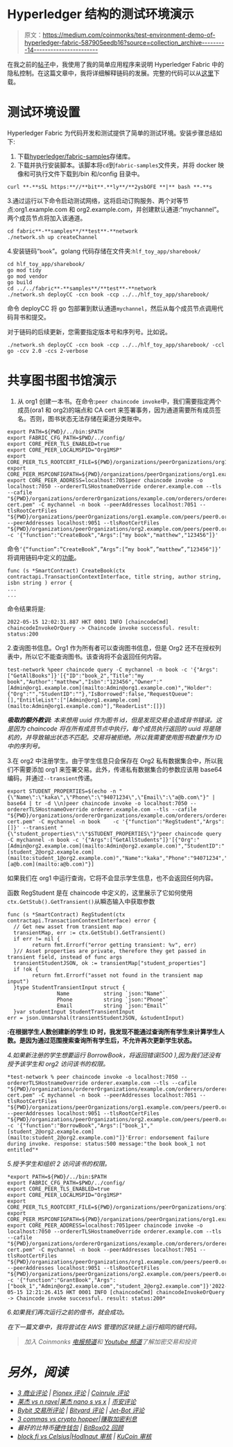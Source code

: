 # Hyperledger 结构的测试环境演示

> 原文：<https://medium.com/coinmonks/test-environment-demo-of-hyperledger-fabric-587905eedb16?source=collection_archive---------14----------------------->

在我之前的[帖子](https://iwasnothing.medium.com/hyperledger-fabric-privacy-illustration-1a275af403da)中，我使用了我的简单应用程序来说明 Hyperledger Fabric 中的隐私控制。在这篇文章中，我将详细解释链码的发展。完整的代码可以从[这里](https://github.com/iwasnothing/hlf_toy_app/blob/main/sharebook/sharebook.go)下载。

# 测试环境设置

Hyperledger Fabric 为代码开发和测试提供了简单的测试环境。安装步骤总结如下:

1.  下载[hyperledger/fabric-samples](https://github.com/hyperledger/fabric-samples)存储库。
2.  下载并执行安装脚本。该脚本将`cd`到`fabric-samples`文件夹，并将 docker 映像和可执行文件下载到/bin 和/config 目录中。

```
curl **-**sSL https:**//**bit**.**ly**/**2ysbOFE **|** bash **-**s
```

3.通过运行以下命令启动测试网络，这将启动订购服务、两个对等节点:org1.example.com 和 org2.example.com，并创建默认通道:“mychannel”。两个成员节点将加入该通道。

```
cd fabric**-**samples**/**test**-**network
./network.sh up createChannel
```

4.安装链码“`book`”。golang 代码存储在文件夹:`hlf_toy_app/sharebook/`

```
cd hlf_toy_app/sharebook/
go mod tidy
go mod vendor
go build
cd ../../fabric**-**samples**/**test**-**network
./network.sh deployCC -ccn book -ccp ../../hlf_toy_app/sharebook/
```

命令 deployCC 将 go 包部署到默认通道`mychannel`，然后从每个成员节点调用代码背书和提交。

对于链码的后续更新，您需要指定版本号和序列号。比如说。

```
./network.sh deployCC -ccn book -ccp ../../hlf_toy_app/sharebook/ -ccl go -ccv 2.0 -ccs 2-verbose
```

# 共享图书图书馆演示

1.  从 org1 创建一本书。在命令:`peer chaincode invoke`中，我们需要指定两个成员(ora1 和 org2)的端点和 CA cert 来签署事务，因为通道需要所有成员签名。否则，图书状态无法存储在渠道分类账中。

```
export PATH=${PWD}/../bin:$PATH
export FABRIC_CFG_PATH=$PWD/../config/
export CORE_PEER_TLS_ENABLED=true
export CORE_PEER_LOCALMSPID="Org1MSP"
export CORE_PEER_TLS_ROOTCERT_FILE=${PWD}/organizations/peerOrganizations/org1.example.com/peers/peer0.org1.example.com/tls/ca.crt
export CORE_PEER_MSPCONFIGPATH=${PWD}/organizations/peerOrganizations/org1.example.com/users/Admin@org1.example.com/msp
export CORE_PEER_ADDRESS=localhost:7051peer chaincode invoke -o localhost:7050 --ordererTLSHostnameOverride orderer.example.com --tls --cafile "${PWD}/organizations/ordererOrganizations/example.com/orderers/orderer.example.com/msp/tlscacerts/tlsca.example.com-cert.pem" -C mychannel -n book --peerAddresses localhost:7051 --tlsRootCertFiles "${PWD}/organizations/peerOrganizations/org1.example.com/peers/peer0.org1.example.com/tls/ca.crt" --peerAddresses localhost:9051 --tlsRootCertFiles "${PWD}/organizations/peerOrganizations/org2.example.com/peers/peer0.org2.example.com/tls/ca.crt" -c '{"function":"CreateBook","Args":["my book","matthew","123456"]}'
```

命令`‘{“function”:”CreateBook”,”Args”:[“my book”,”matthew”,”123456"]}’` 将调用链码中定义的[功能](https://github.com/iwasnothing/hlf_toy_app/blob/462b5adf8fe8df83b1e0cedc8a5409ca52e2d475/sharebook/sharebook.go#L144)。

```
func (s *SmartContract) CreateBook(ctx contractapi.TransactionContextInterface, title string, author string, isbn string ) error {
...
...
```

命令结果将是:

```
2022-05-15 12:02:31.887 HKT 0001 INFO [chaincodeCmd] chaincodeInvokeOrQuery -> Chaincode invoke successful. result: status:200
```

2.查询图书信息。Org1 作为所有者可以查询图书信息，但是 Org2 还不在授权列表中，所以它不能查询图书。该查询将不会返回任何内容。

```
test-network %peer chaincode query -C mychannel -n book -c '{"Args":["GetAllBooks"]}'[{"ID":"book_2","Title":"my book","Author":"matthew","Isbn":"123456","Owner":"[Admin@org1.example.com](mailto:Admin@org1.example.com)","Holder":{"Org":"","StudentID":""},"IsBorrowed":false,"RequestQueue":[],"EntitleList":["[Admin@org1.example.com](mailto:Admin@org1.example.com)"],"ReaderList":[]}]
```

***吸取的额外教训:*** *本来想用 uuid 作为图书 id，但是发现交易会造成背书错误。这是因为 chaincode 将在所有成员节点中执行，每个成员执行返回的 uuid 将是随机的，并导致输出状态不匹配。交易将被拒绝。所以我需要使用图书数量作为 ID 中的序列号。*

3.在 org2 中注册学生。由于学生信息只会保存在 Org2 私有数据集合中，所以我们不需要添加 org1 来签署交易。此外，传递私有数据集合的参数应该用 base64 编码，并通过`--transient`传递。

```
export STUDENT_PROPERTIES=$(echo -n "{\"Name\":\"kaka\",\"Phone\":\"94071234\",\"Email\":\"a@b.com\"}" | base64 | tr -d \\n)peer chaincode invoke -o localhost:7050 --ordererTLSHostnameOverride orderer.example.com --tls --cafile "${PWD}/organizations/ordererOrganizations/example.com/orderers/orderer.example.com/msp/tlscacerts/tlsca.example.com-cert.pem" -C mychannel -n book    -c '{"function":"RegStudent","Args":[]}' --transient "{\"student_properties\":\"$STUDENT_PROPERTIES\"}"peer chaincode query -C mychannel -n book -c '{"Args":["GetAllStudents"]}'[{"Org":"[Admin@org2.example.com](mailto:Admin@org2.example.com)","StudentID":"[student_2@org2.example.com](mailto:student_1@org2.example.com)","Name":"kaka","Phone":"94071234","Email":"[a@b.com](mailto:a@b.com)"}]
```

如果我们在 org1 中运行查询，它将不会显示学生信息，也不会返回任何内容。

函数 RegStudent 是在 chaincode 中定义的，这里展示了它如何使用`ctx.GetStub().GetTransient()`从瞬态输入中获取参数

```
func (s *SmartContract) RegStudent(ctx contractapi.TransactionContextInterface) error {
  // Get new asset from transient map
  transientMap, err := ctx.GetStub().GetTransient()
  if err != nil {
        return fmt.Errorf("error getting transient: %v", err)
  }// Asset properties are private, therefore they get passed in transient field, instead of func args
  transientStudentJSON, ok := transientMap["student_properties"]
  if !ok {
        return fmt.Errorf("asset not found in the transient map input")
  }type StudentTransientInput struct {
                Name           string `json:"Name"`
                Phone          string `json:"Phone"`
                Email          string `json:"Email"`
  }var studentInput StudentTransientInput
err = json.Unmarshal(transientStudentJSON, &studentInput)
```

**:在根据学生人数创建新的学生 ID 时，我发现不能通过查询所有学生来计算学生人数。是因为通过范围搜索查询所有学生后，不允许再次更新学生状态。**

*4.如果新注册的学生想要运行 BorrowBook，将返回错误(500 ),因为我们还没有授予该学生和 org2 访问该书的权限。*

```
*test-network % peer chaincode invoke -o localhost:7050 --ordererTLSHostnameOverride orderer.example.com --tls --cafile "${PWD}/organizations/ordererOrganizations/example.com/orderers/orderer.example.com/msp/tlscacerts/tlsca.example.com-cert.pem" -C mychannel -n book --peerAddresses localhost:7051 --tlsRootCertFiles "${PWD}/organizations/peerOrganizations/org1.example.com/peers/peer0.org1.example.com/tls/ca.crt" --peerAddresses localhost:9051 --tlsRootCertFiles "${PWD}/organizations/peerOrganizations/org2.example.com/peers/peer0.org2.example.com/tls/ca.crt" -c '{"function":"BorrowBook","Args":["book_1","[student_2@org2.example.com](mailto:student_2@org2.example.com)"]}'Error: endorsement failure during invoke. response: status:500 message:"the book book_1 not entitled"*
```

*5.授予学生和组织 2 访问该书的权限。*

```
*export PATH=${PWD}/../bin:$PATH
export FABRIC_CFG_PATH=$PWD/../config/
export CORE_PEER_TLS_ENABLED=true
export CORE_PEER_LOCALMSPID="Org1MSP"
export CORE_PEER_TLS_ROOTCERT_FILE=${PWD}/organizations/peerOrganizations/org1.example.com/peers/peer0.org1.example.com/tls/ca.crt
export CORE_PEER_MSPCONFIGPATH=${PWD}/organizations/peerOrganizations/org1.example.com/users/Admin@org1.example.com/msp
export CORE_PEER_ADDRESS=localhost:7051peer chaincode invoke -o localhost:7050 --ordererTLSHostnameOverride orderer.example.com --tls --cafile "${PWD}/organizations/ordererOrganizations/example.com/orderers/orderer.example.com/msp/tlscacerts/tlsca.example.com-cert.pem" -C mychannel -n book --peerAddresses localhost:7051 --tlsRootCertFiles "${PWD}/organizations/peerOrganizations/org1.example.com/peers/peer0.org1.example.com/tls/ca.crt" --peerAddresses localhost:9051 --tlsRootCertFiles "${PWD}/organizations/peerOrganizations/org2.example.com/peers/peer0.org2.example.com/tls/ca.crt" -c '{"function":"GrantBook","Args":["book_1","Admin@org2.example.com","student_2@org2.example.com"]}'2022-05-15 12:21:26.415 HKT 0001 INFO [chaincodeCmd] chaincodeInvokeOrQuery -> Chaincode invoke successful. result: status:200*
```

*6.如果我们再次运行之前的借书，就会成功。*

*在下一篇文章中，我将尝试在 AWS 管理的区块链上运行相同的链代码。*

> *加入 Coinmonks [电报频道](https://t.me/coincodecap)和 [Youtube 频道](https://www.youtube.com/c/coinmonks/videos)了解加密交易和投资*

# *另外，阅读*

*   *[3 商业评论](/coinmonks/3commas-review-an-excellent-crypto-trading-bot-2020-1313a58bec92) | [Pionex 评论](https://coincodecap.com/pionex-review-exchange-with-crypto-trading-bot) | [Coinrule 评论](/coinmonks/coinrule-review-2021-a-beginner-friendly-crypto-trading-bot-daf0504848ba)*
*   *[莱杰 vs n rave](/coinmonks/ledger-vs-ngrave-zero-7e40f0c1d694)|[莱杰 nano s vs x](/coinmonks/ledger-nano-s-vs-x-battery-hardware-price-storage-59a6663fe3b0) | [币安评论](/coinmonks/binance-review-ee10d3bf3b6e)*
*   *[Bybit 交易所评论](/coinmonks/bybit-exchange-review-dbd570019b71) | [Bityard 评论](https://coincodecap.com/bityard-reivew) | [Jet-Bot 评论](https://coincodecap.com/jet-bot-review)*
*   *[3 commas vs crypto hopper](/coinmonks/3commas-vs-pionex-vs-cryptohopper-best-crypto-bot-6a98d2baa203)|[赚取加密利息](/coinmonks/earn-crypto-interest-b10b810fdda3)*
*   *最好的比特币[硬件钱包](/coinmonks/hardware-wallets-dfa1211730c6) | [BitBox02 回顾](/coinmonks/bitbox02-review-your-swiss-bitcoin-hardware-wallet-c36c88fff29)*
*   *[block fi vs Celsius](/coinmonks/blockfi-vs-celsius-vs-hodlnaut-8a1cc8c26630)|[Hodlnaut 审核](/coinmonks/hodlnaut-review-best-way-to-hodl-is-to-earn-interest-on-your-bitcoin-6658a8c19edf) | [KuCoin 审核](https://coincodecap.com/kucoin-review)*